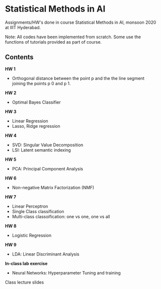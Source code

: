 # Statistical Methods in AI

Assignments/HW's done in course Statistical Methods in AI, monsoon 2020 at IIIT Hyderabad.

Note: All codes have been implemented from scratch. Some use the functions of tutorials provided as part of course. 

## Contents
**HW 1** 
* Orthogonal distance between the point p and the the line
segment joining the points p 0 and p 1.

**HW 2**
* Optimal Bayes Classifier

**HW 3**
* Linear Regression
* Lasso, Ridge regression

**HW 4**
* SVD: Singular Value Decomposition
* LSI: Latent semantic indexing

**HW 5**
* PCA: Principal Component Analysis

**HW 6**
* Non-negative Matrix Factorization (NMF)

**HW 7**
* Linear Perceptron
 * Single Class classification
 * Multi-class classoification: one vs one, one vs all
 
**HW 8**
* Logistic Regression

**HW 9**
* LDA: Linear Discriminant Analysis

**In-class lab exercise**
* Neural Networks: Hyperparameter Tuning and training


Class lecture slides

